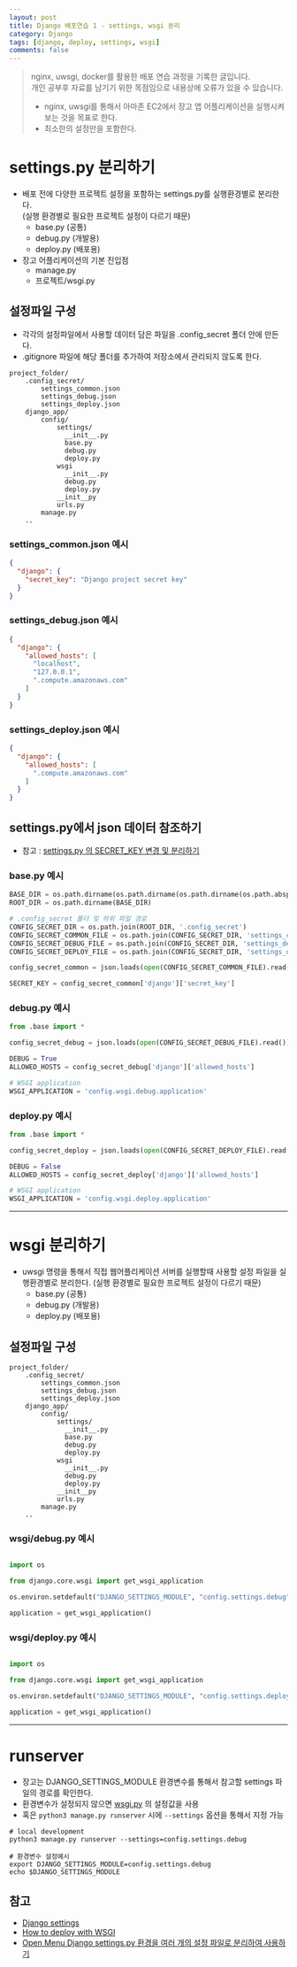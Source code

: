 ```yaml
---
layout: post
title: Django 배포연습 1 - settings, wsgi 분리
category: Django
tags: [django, deploy, settings, wsgi]
comments: false
---
```


> nginx, uwsgi, docker를 활용한 배포 연습 과정을 기록한 글입니다.   
> 개인 공부후 자료를 남기기 위한 목점임으로 내용상에 오류가 있을 수 있습니다.
>
> - nginx, uwsgi를 통해서 아마존 EC2에서 장고 앱 어플리케이션을 실행시켜 보는 것을 목표로 한다.
> - 최소한의 설정만을 포함한다.


# settings.py 분리하기
- 배포 전에 다양한 프로젝트 설정을 포함하는 settings.py를 실행환경별로 분리한다.  
  (실행 환경별로 필요한 프로젝트 설정이 다르기 때문)
  - base.py (공통)
  - debug.py (개발용)
  - deploy.py (배포용)
- 장고 어플리케이션의 기본 진입점
  - manage.py
  - 프로젝트/wsgi.py


## 설정파일 구성
- 각각의 설정파일에서 사용할 데이터 담은 파일을 .config_secret 폴더 안에 만든다.
- .gitignore 파일에 해당 폴더를 추가하여 저장소에서 관리되지 않도록 한다.

```
project_folder/
    .config_secret/
        settings_common.json
        settings_debug.json
        settings_deploy.json
    django_app/
        config/
            settings/
              __init__.py
              base.py
              debug.py
              deploy.py
            wsgi
              __init__.py
              debug.py
              deploy.py
            __init__py
            urls.py
        manage.py  
    ..
```

### settings_common.json 예시

```json
{
  "django": {
    "secret_key": "Django project secret key"
  }
}
```

### settings_debug.json 예시

```json
{
  "django": {
    "allowed_hosts": [
      "localhost",
      "127.0.0.1",
      ".compute.amazonaws.com"
    ]
  }
}
```

### settings_deploy.json 예시

```json
{
  "django": {
    "allowed_hosts": [
      ".compute.amazonaws.com"
    ]
  }
}
```

## settings.py에서 json 데이터 참조하기
- 참고 : [settings.py 의 SECRET_KEY 변경 및 분리하기](https://wayhome25.github.io/django/2017/07/11/django-settings-secret-key/)

### base.py 예시
```python
BASE_DIR = os.path.dirname(os.path.dirname(os.path.dirname(os.path.abspath(__file__))))
ROOT_DIR = os.path.dirname(BASE_DIR)

# .config_secret 폴더 및 하위 파일 경로
CONFIG_SECRET_DIR = os.path.join(ROOT_DIR, '.config_secret')
CONFIG_SECRET_COMMON_FILE = os.path.join(CONFIG_SECRET_DIR, 'settings_common.json')
CONFIG_SECRET_DEBUG_FILE = os.path.join(CONFIG_SECRET_DIR, 'settings_debug.json')
CONFIG_SECRET_DEPLOY_FILE = os.path.join(CONFIG_SECRET_DIR, 'settings_deploy.json')

config_secret_common = json.loads(open(CONFIG_SECRET_COMMON_FILE).read())

SECRET_KEY = config_secret_common['django']['secret_key']
```

### debug.py 예시

```python
from .base import *

config_secret_debug = json.loads(open(CONFIG_SECRET_DEBUG_FILE).read())

DEBUG = True
ALLOWED_HOSTS = config_secret_debug['django']['allowed_hosts']

# WSGI application
WSGI_APPLICATION = 'config.wsgi.debug.application'
```

### deploy.py 예시
```python
from .base import *

config_secret_deploy = json.loads(open(CONFIG_SECRET_DEPLOY_FILE).read())

DEBUG = False
ALLOWED_HOSTS = config_secret_deploy['django']['allowed_hosts']

# WSGI application
WSGI_APPLICATION = 'config.wsgi.deploy.application'
```

---

# wsgi 분리하기
- uwsgi 명령을 통해서 직접 웹어플리케이션 서버를 실행할때 사용할 설정 파일을 실행환경별로 분리한다.
  (실행 환경별로 필요한 프로젝트 설정이 다르기 때문)
  - base.py (공통)
  - debug.py (개발용)
  - deploy.py (배포용)

## 설정파일 구성

```
project_folder/
    .config_secret/
        settings_common.json
        settings_debug.json
        settings_deploy.json
    django_app/
        config/
            settings/
              __init__.py
              base.py
              debug.py
              deploy.py
            wsgi
              __init__.py
              debug.py
              deploy.py
            __init__py
            urls.py
        manage.py  
    ..
```

### wsgi/debug.py 예시
```python

import os

from django.core.wsgi import get_wsgi_application

os.environ.setdefault("DJANGO_SETTINGS_MODULE", "config.settings.debug")

application = get_wsgi_application()

```

### wsgi/deploy.py 예시
```python

import os

from django.core.wsgi import get_wsgi_application

os.environ.setdefault("DJANGO_SETTINGS_MODULE", "config.settings.deploy")

application = get_wsgi_application()

```

---

# runserver
- 장고는 DJANGO_SETTINGS_MODULE 환경변수를 통해서 참고할 settings 파일의 경로를 확인한다.
- 환경변수가 설정되지 않으면 [wsgi.py](https://github.com/django/django/blob/1.10.6/django/conf/project_template/project_name/wsgi.py-tpl) 의 설정값을 사용
- 혹은 `python3 manage.py runserver` 시에 `--settings` 옵션을 통해서 지정 가능

```commandline
# local development
python3 manage.py runserver --settings=config.settings.debug

# 환경변수 설정예시
export DJANGO_SETTINGS_MODULE=config.settings.debug
echo $DJANGO_SETTINGS_MODULE
```

## 참고
- [Django settings](https://docs.djangoproject.com/en/1.11/topics/settings/)
- [How to deploy with WSGI](https://docs.djangoproject.com/en/1.11/howto/deployment/wsgi/)
- [Open Menu
Django settings.py 환경을 여러 개의 설정 파일로 분리하여 사용하기](https://cjh5414.github.io/django-settings-separate/)
